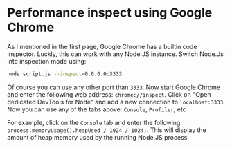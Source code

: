 # Performance inspect using Google Chrome

As I mentioned in the first page, Google Chrome has a builtin code inspector. Luckly, this can work with any Node.JS instance. Switch Node.Js into inspection mode using: 

```bash
node script.js --inspect=0.0.0.0:3333
```

Of course you can use any other port than `3333`. Now start Google Chrome and enter the following web address: `chrome://inspect`. Click on "Open dedicated DevTools for Node" and add a new connection to `localhost:3333`. Now you can use any of the tabs above: `Console`, `Profiler`, etc

For example, click on the `Console` tab and enter the following: `process.memoryUsage().heapUsed / 1024 / 1024;`. This will display the amount of heap memory used by the running Node.JS process
